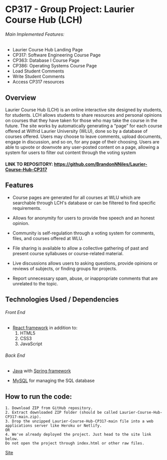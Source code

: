 # CP317 - Group Project: Laurier Course Hub (LCH)

###### Main Implemented Features:

- Laurier Course Hub Landing Page
- CP317: Software Engineering Course Page
- CP363: Database I Course Page
- CP386: Operating Systems Course Page
- Load Student Comments
- Write Student Comments
- Access CP317 resources

## Overview

Laurier Course Hub (LCH) is an online interactive site designed by students, for students. LCH allows students to share resources and personal opinions on courses that they have taken for those who may take the course in the future. The site works by automatically generating a “page” for each course offered at Wilfrid Laurier University (WLU), done so by a database of courses offered. Users may choose to leave comments, upload documents, engage in discussion, and so on, for any page of their choosing. Users are able to upvote or downvote any user-posted content on a page, allowing a system for users to filter out content through the voting system

#### LINK TO REPOSITORY: https://github.com/BrandonNNiles/Laurier-Course-Hub-CP317

## Features

- Course pages are generated for all courses at WLU which are searchable through LCH's database or can be filtered to find specific requirements.

- Allows for anonymity for users to provide free speech and an honest opinion.

- Community is self-regulation through a voting system for comments, files, and courses offered at WLU.

- File sharing is available to allow a collective gathering of past and present course syllabuses or course-related material.

- Live discussions allows users to asking questions, provide opinions or reviews of subjects, or finding groups for projects.

- Report unnecessary spam, abuse, or inappropriate comments that are unrelated to the topic.

## Technologies Used / Dependencies 

###### Front End

- [React framework](https://reactjs.org/) in addition to: <br>
  1. HTML5
  2. CSS3
  3. JavaScript

###### Back End

- [Java](https://www.java.com/en/) with [Spring framework](https://spring.io/)

- [MySQL](https://www.mysql.com/) for managing the SQL database


## How to run the code:

	1. Download ZIP from GitHub repository.
	2. Extract downloaded ZIP folder (should be called Laurier-Course-Hub-CP317-main.zip).
	3. Drop the unzipped Laurier-Course-Hub-CP317-main file into a web applications server like Heroku or Netlify.
	OR
	4. We've already deployed the project. Just head to the site link below.
	Do not open the project through index.html or other raw files.
	
[Site](https://extraordinary-kangaroo-f5ea2c.netlify.app/)

